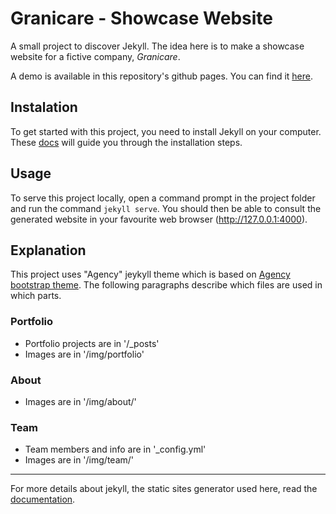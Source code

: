 # Granicare - Showcase Website

A small project to discover Jekyll. The idea here is to make a showcase website for a fictive company, *Granicare*.

A demo is available in this repository's github pages. You can find it [here](https://adri-7.github.io/ShowcaseWebsite/).

## Instalation
To get started with this project, you need to install Jekyll on your computer. These [docs](https://jekyllrb.com/docs/installation/) will guide you through the installation steps.

## Usage
To serve this project locally, open a command prompt in the project folder and run the command `jekyll serve`. You should then be able to consult the generated website in your favourite web browser (http://127.0.0.1:4000).

## Explanation
This project uses "Agency" jeykyll theme which is based on [Agency bootstrap theme](https://startbootstrap.com/template-overviews/agency/). The following paragraphs describe which files are used in which parts.

### Portfolio
- Portfolio projects are in '/_posts'
- Images are in '/img/portfolio'

### About
- Images are in '/img/about/'

### Team
- Team members and info are in '_config.yml'
- Images are in '/img/team/'

---
For more details about jekyll, the static sites generator used here, read the [documentation](http://jekyllrb.com/).
